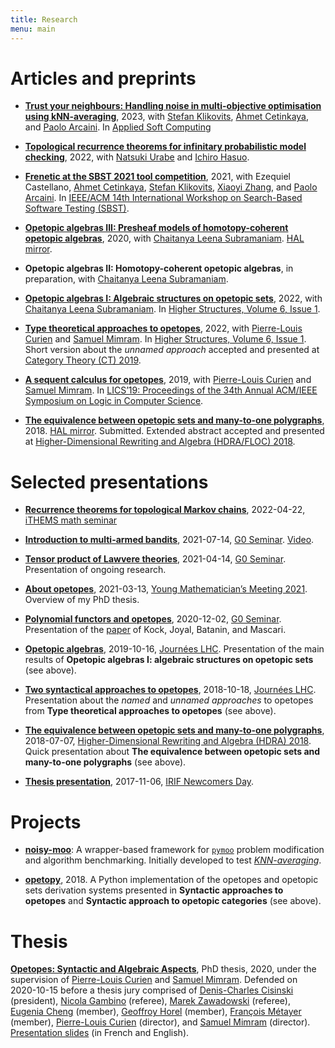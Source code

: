 ```yaml
---
title: Research
menu: main
---
```


# Articles and preprints

- [**Trust your neighbours: Handling noise in multi-objective optimisation
  using kNN-averaging**](https://doi.org/10.1016/j.asoc.2023.110631), 2023,
  with [Stefan Klikovits](https://klikovits.net), [Ahmet
  Cetinkaya](http://www.ahmet.ac), and [Paolo
  Arcaini](http://group-mmm.org/~arcaini). In [Applied Soft
  Computing](https://www.sciencedirect.com/journal/applied-soft-computing)

- [**Topological recurrence theorems for infinitary probabilistic model
  checking**](https://hal.science/hal-04283680), 2022, with [Natsuki
  Urabe](https://group-mmm.org/~nurabe) and [Ichiro
  Hasuo](http://group-mmm.org/~ichiro).

- [**Frenetic at the SBST 2021 tool
  competition**](https://ieeexplore.ieee.org/document/9476234), 2021, with
  Ezequiel Castellano, [Ahmet Cetinkaya](http://www.ahmet.ac), [Stefan
  Klikovits](https://klikovits.net), [Xiaoyi
  Zhang](http://group-mmm.org/~xiaoyi), and [Paolo
  Arcaini](http://group-mmm.org/~arcaini). In [IEEE/ACM 14th International
  Workshop on Search-Based Software Testing
  (SBST)](https://ieeexplore.ieee.org/xpl/conhome/9476162/proceeding).

- [**Opetopic algebras III: Presheaf models of homotopy-coherent opetopic
  algebras**](https://arxiv.org/abs/2001.07924), 2020, with [Chaitanya Leena
  Subramaniam](https://www.chaitanyals.site). [HAL
  mirror](https://hal.archives-ouvertes.fr/hal-02448208).

- **Opetopic algebras II: Homotopy-coherent opetopic algebras**, in
  preparation, with [Chaitanya Leena
  Subramaniam](https://www.chaitanyals.site).

- [**Opetopic algebras I: Algebraic structures on opetopic
  sets**](https://higher-structures.math.cas.cz/api/files/issues/Vol6Iss1/HoThanhLeenaSubramaniam),
  2022, with [Chaitanya Leena Subramaniam](https://www.chaitanyals.site). In
  [Higher Structures, Volume 6, Issue
  1](https://higher-structures.math.cas.cz/articles/Vol6Iss1).

- [**Type theoretical approaches to
  opetopes**](https://higher-structures.math.cas.cz/api/files/issues/Vol6Iss1/CurHoTMim),
  2022, with [Pierre-Louis Curien](https://www.irif.fr/~curien) and [Samuel
  Mimram](http://www.lix.polytechnique.fr/Labo/Samuel.Mimram). In [Higher
  Structures, Volume 6, Issue
  1](https://higher-structures.math.cas.cz/articles/Vol6Iss1). Short version
  about the _unnamed approach_ accepted and presented at [Category Theory (CT)
  2019](http://conferences.inf.ed.ac.uk/ct2019).

- [**A sequent calculus for
  opetopes**](https://dl.acm.org/doi/10.5555/3470152.3470165), 2019, with
  [Pierre-Louis Curien](https://www.irif.fr/~curien) and [Samuel
  Mimram](http://www.lix.polytechnique.fr/Labo/Samuel.Mimram). In [LICS’19:
  Proceedings of the 34th Annual ACM/IEEE Symposium on Logic in Computer
  Science](https://dl.acm.org/doi/proceedings/10.5555/3470152).

- [**The equivalence between opetopic sets and many-to-one
  polygraphs**](https://arxiv.org/abs/1806.08645), 2018. [HAL
  mirror](https://hal.archives-ouvertes.fr/hal-01946918). Submitted. Extended
  abstract accepted and presented at [Higher-Dimensional Rewriting and Algebra
  (HDRA/FLOC) 2018](http://hdra.gforge.inria.fr).

# Selected presentations

- [**Recurrence theorems for topological Markov
  chains**](2022-04-22-ithems.pdf), 2022-04-22, [iTHEMS math
  seminar](https://ithems.riken.jp/en/news/ithems-math-seminar-by-dr-cedric-ho-thanh-on-april-22-2022)

- [**Introduction to multi-armed bandits**](2021-07-g0.pdf), 2021-07-14, [G0
  Seminar](https://group-mmm.org/eratommsd/members/g0-metamathematical-integration).
  [Video](https://group-mmm.org/videos/MMMSeminar/2021/2021_G0_Seminar/2021_07_14_Ce%cc%81dric_Ho_Thanh.mp4).

- [**Tensor product of Lawvere theories**](2021-04-g0.pdf), 2021-04-14, [G0
  Seminar](https://group-mmm.org/eratommsd/members/g0-metamathematical-integration).
  Presentation of ongoing research.

- [**About opetopes**](2021-03-ymm.pdf), 2021-03-13, [Young Mathematician’s
  Meeting 2021](https://www.jst.go.jp/kisoken/crest/math-challenge2021).
  Overview of my PhD thesis.

- [**Polynomial functors and opetopes**](2020-12-g0.pdf), 2020-12-02, [G0
  Seminar](https://group-mmm.org/eratommsd/members/g0-metamathematical-integration).
  Presentation of the [paper](https://arxiv.org/abs/0706.1033) of Kock, Joyal,
  Batanin, and Mascari.

- [**Opetopic algebras**](2019-10-jlhc.pdf), 2019-10-16, [Journées
  LHC](http://www.lix.polytechnique.fr/Labo/Samuel.Mimram/LHC/journees/2019/07/01/journees.html).
  Presentation of the main results of
  **Opetopic algebras I: algebraic structures on opetopic sets** (see above).

- [**Two syntactical approaches to opetopes**](2018-10-jlhc.pdf), 2018-10-18,
  [Journées
  LHC](http://www.lix.polytechnique.fr/Labo/Samuel.Mimram/LHC/journees).
  Presentation about the _named_ and _unnamed approaches_ to opetopes from
  **Type theoretical approaches to opetopes** (see above).

- [**The equivalence between opetopic sets and many-to-one
  polygraphs**](2018-07-hdra.pdf), 2018-07-07, [Higher-Dimensional Rewriting
  and Algebra (HDRA) 2018](http://hdra.gforge.inria.fr). Quick presentation
  about **The equivalence between opetopic sets and many-to-one polygraphs**
  (see above).

- [**Thesis presentation**](2017-11-thesis-presentation.pdf), 2017-11-06, [IRIF
  Newcomers
  Day](https://www.irif.fr/_media/rencontres/irif2017/newcomer17.pdf).

# Projects

- [**noisy-moo**](https://github.com/altaris/noisy-moo): A wrapper-based
  framework for [`pymoo`](https://pymoo.org) problem modification and algorithm
  benchmarking. Initially developed to test
  [_KNN-averaging_](https://doi.org/10.1007/978-3-030-85347-1_36).

- [**opetopy**](https://github.com/altaris/opetopy), 2018. A Python
  implementation of the opetopes and opetopic sets derivation systems presented
  in **Syntactic approaches to opetopes** and **Syntactic approach to opetopic
  categories** (see above).

# Thesis

[**Opetopes: Syntactic and Algebraic
Aspects**](https://hal.archives-ouvertes.fr/tel-02968939), PhD thesis, 2020,
under the supervision of [Pierre-Louis Curien](https://www.irif.fr/~curien) and
[Samuel Mimram](http://www.lix.polytechnique.fr/Labo/Samuel.Mimram). Defended
on 2020-10-15 before a thesis jury comprised of [Denis-Charles
Cisinski](http://www.mathematik.uni-regensburg.de/cisinski/index.html)
(president), [Nicola Gambino](http://www1.maths.leeds.ac.uk/~pmtng) (referee),
[Marek Zawadowski](https://www.mimuw.edu.pl/~zawado) (referee), [Eugenia
Cheng](http://eugeniacheng.com) (member), [Geoffroy
Horel](https://geoffroy.horel.org) (member), [François
Métayer](https://www.irif.fr/~metayer) (member), [Pierre-Louis
Curien](https://www.irif.fr/~curien) (director), and [Samuel
Mimram](http://www.lix.polytechnique.fr/Labo/Samuel.Mimram) (director).
[Presentation slides](2020-10-defense.pdf) (in French and English).
